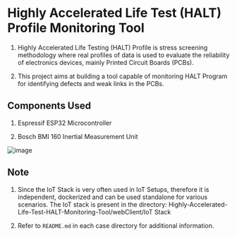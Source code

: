 # Highly Accelerated Life Test (HALT) Profile Monitoring Tool

1. Highly Accelerated Life Testing (HALT) Profile is stress screening methodology where real profiles of data is used to evaluate the reliability of electronics devices, mainly Printed Circuit Boards (PCBs).

2. This project aims at building a tool capable of monitoring HALT Program for identifying defects and weak links in the PCBs.



## Components Used

1. Espressif ESP32 Microcontroller

2. Bosch BMI 160 Inertial Measurement Unit


![image](https://user-images.githubusercontent.com/44448083/134967620-c8cce463-c3c9-40c3-ba44-a41f5fa6ee59.png)

## Note

1. Since the IoT Stack is very often used in IoT Setups, therefore it is independent, dockerized and can be used standalone for various scenarios. The IoT stack is present in the directory: Highly-Accelerated-Life-Test-HALT-Monitoring-Tool/webClient/IoT Stack


2. Refer to `README.md` in each case directory for additional information.


